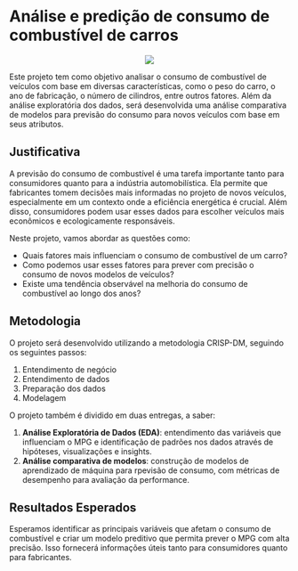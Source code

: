 # Análise e predição de consumo de combustível de carros

<p align="center">
  <img src="https://i.pinimg.com/originals/b4/be/12/b4be1247b4b9cc74f96bf8bc67d01d00.gif" />
</p>

Este projeto tem como objetivo analisar o consumo de combustível de veículos com base em diversas características, como o peso do carro, o ano de fabricação, o número de cilindros, entre outros fatores. Além da análise exploratória dos dados, será desenvolvida uma análise comparativa de modelos para previsão do consumo para novos veículos com base em seus atributos.

## Justificativa

A previsão do consumo de combustível é uma tarefa importante tanto para consumidores quanto para a indústria automobilística. Ela permite que fabricantes tomem decisões mais informadas no projeto de novos veículos, especialmente em um contexto onde a eficiência energética é crucial. Além disso, consumidores podem usar esses dados para escolher veículos mais econômicos e ecologicamente responsáveis.

Neste projeto, vamos abordar as questões como:
- Quais fatores mais influenciam o consumo de combustível de um carro?
- Como podemos usar esses fatores para prever com precisão o consumo de novos modelos de veículos?
- Existe uma tendência observável na melhoria do consumo de combustível ao longo dos anos?

## Metodologia
O projeto será desenvolvido utilizando a metodologia CRISP-DM, seguindo os seguintes passos:

1. Entendimento de negócio
2. Entendimento de dados
3. Preparação dos dados
4. Modelagem

O projeto também é dividido em duas entregas, a saber:

1. **Análise Exploratória de Dados (EDA)**: entendimento das variáveis que influenciam o MPG e identificação de padrões nos dados através de hipóteses, visualizações e insights.
2. **Análise comparativa de modelos**: construção de modelos de aprendizado de máquina para rpevisão de consumo, com métricas de desempenho para avaliação da performance.

## Resultados Esperados

Esperamos identificar as principais variáveis que afetam o consumo de combustível e criar um modelo preditivo que permita prever o MPG com alta precisão. Isso fornecerá informações úteis tanto para consumidores quanto para fabricantes.




